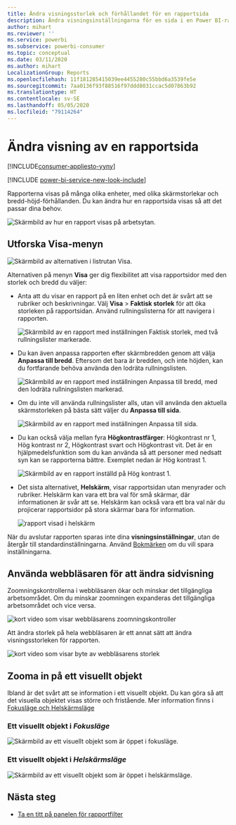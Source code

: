 ```yaml
---
title: Ändra visningsstorlek och förhållandet för en rapportsida
description: Ändra visningsinställningarna för en sida i en Power BI-rapport
author: mihart
ms.reviewer: ''
ms.service: powerbi
ms.subservice: powerbi-consumer
ms.topic: conceptual
ms.date: 03/11/2020
ms.author: mihart
LocalizationGroup: Reports
ms.openlocfilehash: 11f181285415039ee4455280c55bbd6a3539fe5e
ms.sourcegitcommit: 7aa0136f93f88516f97ddd8031ccac5d07863b92
ms.translationtype: HT
ms.contentlocale: sv-SE
ms.lasthandoff: 05/05/2020
ms.locfileid: "79114264"
---
```

# <a name="change-the-display-of-a-report-page"></a>Ändra visning av en rapportsida

[!INCLUDE[consumer-appliesto-yyny](../includes/consumer-appliesto-yyny.md)]

[!INCLUDE [power-bi-service-new-look-include](../includes/power-bi-service-new-look-include.md)]

Rapporterna visas på många olika enheter, med olika skärmstorlekar och bredd-höjd-förhållanden. Du kan ändra hur en rapportsida visas så att det passar dina behov.

![Skärmbild av hur en rapport visas på arbetsytan.](media/end-user-report-view/power-bi-canvas.png)

## <a name="explore-the-view-menu"></a>Utforska Visa-menyn

![Skärmbild av alternativen i listrutan Visa.](media/end-user-report-view/power-bi-viewmenu.png)


Alternativen på menyn **Visa** ger dig flexibilitet att visa rapportsidor med den storlek och bredd du väljer:

- Anta att du visar en rapport på en liten enhet och det är svårt att se rubriker och beskrivningar.  Välj **Visa** > **Faktisk storlek** för att öka storleken på rapportsidan. Använd rullningslisterna för att navigera i rapporten.

    ![Skärmbild av en rapport med inställningen Faktisk storlek, med två rullningslister markerade.](media/end-user-report-view/power-bi-view-actual.png)

- Du kan även anpassa rapporten efter skärmbredden genom att välja **Anpassa till bredd**. Eftersom det bara är bredden, och inte höjden, kan du fortfarande behöva använda den lodräta rullningslisten.

  ![Skärmbild av en rapport med inställningen Anpassa till bredd, med den lodräta rullningslisten markerad.](media/end-user-report-view/power-bi-view-width.png)

- Om du inte vill använda rullningslister alls, utan vill använda den aktuella skärmstorleken på bästa sätt väljer du **Anpassa till sida**.

   ![Skärmbild av en rapport med inställningen Anpassa till sida.](media/end-user-report-view/power-bi-view-fit.png)

- Du kan också välja mellan fyra **Högkontrastfärger**: Högkontrast nr 1, Hög kontrast nr 2, Högkontrast svart och Högkontrast vit. Det är en hjälpmedelsfunktion som du kan använda så att personer med nedsatt syn kan se rapporterna bättre. Exemplet nedan är Hög kontrast 1. 

    ![Skärmbild av en rapport inställd på Hög kontrast 1.](media/end-user-report-view/power-bi-contrast1.png)

- Det sista alternativet, **Helskärm**, visar rapportsidan utan menyrader och rubriker. Helskärm kan vara ett bra val för små skärmar, där informationen är svår att se.  Helskärm kan också vara ett bra val när du projicerar rapportsidor på stora skärmar bara för information.  

    ![rapport visad i helskärm](media/end-user-report-view/power-bi-full-screen.png)

När du avslutar rapporten sparas inte dina **visningsinställningar**, utan de återgår till standardinställningarna. Använd [Bokmärken](end-user-bookmarks.md) om du vill spara inställningarna.

## <a name="use-your-browser-to-change-page-display"></a>Använda webbläsaren för att ändra sidvisning

Zoomningskontrollerna i webbläsaren ökar och minskar det tillgängliga arbetsområdet. Om du minskar zoomningen expanderas det tillgängliga arbetsområdet och vice versa. 

![kort video som visar webbläsarens zoomningskontroller](media/end-user-report-view/power-bi-zoom.png)

Att ändra storlek på hela webbläsaren är ett annat sätt att ändra visningsstorleken för rapporten. 

![kort video som visar byte av webbläsarens storlek](media/end-user-report-view/power-bi-resize-browser.gif)

## <a name="zoom-in-on-a-visual"></a>Zooma in på ett visuellt objekt
Ibland är det svårt att se information i ett visuellt objekt. Du kan göra så att det visuella objektet visas större och fristående. Mer information finns i [Fokusläge och Helskärmsläge](end-user-focus.md)

### <a name="a-visual-in-focus-mode"></a>Ett visuellt objekt i *Fokusläge*

![Skärmbild av ett visuellt objekt som är öppet i fokusläge.](media/end-user-report-view/power-bi-focus.png)

### <a name="a-visual-in-full-screen-mode"></a>Ett visuellt objekt i *Helskärmsläge*
![Skärmbild av ett visuellt objekt som är öppet i helskärmsläge.](media/end-user-report-view/power-bi-full-screen.png)

## <a name="next-steps"></a>Nästa steg

* [Ta en titt på panelen för rapportfilter](end-user-report-filter.md)